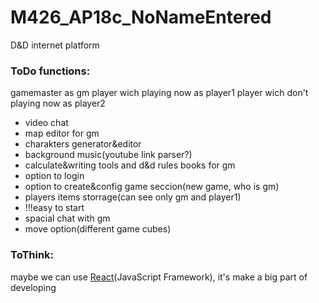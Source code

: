 # M426_AP18c_NoNameEntered
D&amp;D internet platform

### ToDo functions:
gamemaster as gm
player wich playing now as player1 
player wich don't playing now as player2

* video chat
* map editor for gm
* charakters generator&editor
* background music(youtube link parser?)
* calculate&writing tools and d&d rules books for gm
* option to login
* option to create&config game seccion(new game, who is gm)
* players items storrage(can see only gm and player1)
* !!!easy to start
* spacial chat with gm
* move option(different game cubes)

### ToThink:
maybe we can use [React](https://reactjs.org/)(JavaScript Framework), it's make a big part of developing